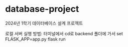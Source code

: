# database-project
2024년 1학기 데이터베이스 설계 프로젝트

로컬 서버 실행 방법:
터미널에서 cd로 backend 폴더에 가서
set FLASK_APP=app.py
flask run
